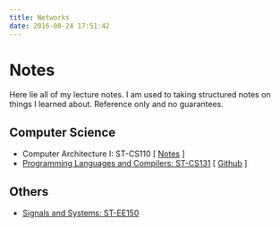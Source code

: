 ```yaml
---
title: Networks
date: 2016-08-24 17:51:42
---
```



# Notes

Here lie all of my lecture notes. I am used to taking structured notes on things I learned about. Reference only and no guarantees.


## Computer Science

- Computer Architecture I: ST-CS110 [ [Notes](https://notes.aaaab3n.moe/cs-131-programming-languages-and-compilers)  ]
- [Programming Languages and Compilers: ST-CS131](https://notes.aaaab3n.moe/cs-131-programming-languages-and-compilers-1) [ [Github](https://github.com/Nyovelt/CS131-Projects) ]

## Others
- [Signals and Systems: ST-EE150](https://notes.aaaab3n.moe/ee-150-signals-and-systems)